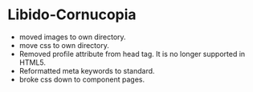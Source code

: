 # Libido-Cornucopia

- moved images to own directory.
- move css to own directory.
- Removed profile attribute from head tag.  It is no longer supported in HTML5.
- Reformatted meta keywords to standard.
- broke css down to component pages.
